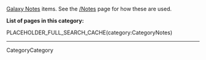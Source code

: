 

[Galaxy Notes](/src/Notes/index.md) items.  See the [/Notes](/src/Notes/index.md) page for how these are used.

**List of pages in this category:**

PLACEHOLDER_FULL_SEARCH_CACHE(category:CategoryNotes)

---
CategoryCategory
